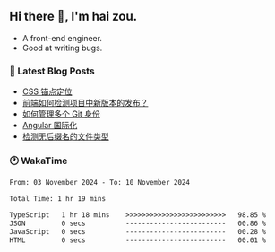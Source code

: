 ## Hi there 👋, I'm hai zou.

- A front-end engineer.
- Good at writing bugs.

### 📖 Latest Blog Posts
<!-- BLOG-POST-LIST:START -->
- [CSS 锚点定位](https://blog.izou.top/css/anchor-position/)
- [前端如何检测项目中新版本的发布？](https://blog.izou.top/angular/version-update/)
- [如何管理多个 Git 身份](https://blog.izou.top/git/multi-git-identity/)
- [Angular 国际化](https://blog.izou.top/angular/i18n/)
- [检测无后缀名的文件类型](https://blog.izou.top/js/filetype-check/)
<!-- BLOG-POST-LIST:END -->

### 🕐 WakaTime
<!--START_SECTION:waka-->

```txt
From: 03 November 2024 - To: 10 November 2024

Total Time: 1 hr 19 mins

TypeScript   1 hr 18 mins    >>>>>>>>>>>>>>>>>>>>>>>>>   98.85 %
JSON         0 secs          -------------------------   00.86 %
JavaScript   0 secs          -------------------------   00.28 %
HTML         0 secs          -------------------------   00.01 %
```

<!--END_SECTION:waka-->

